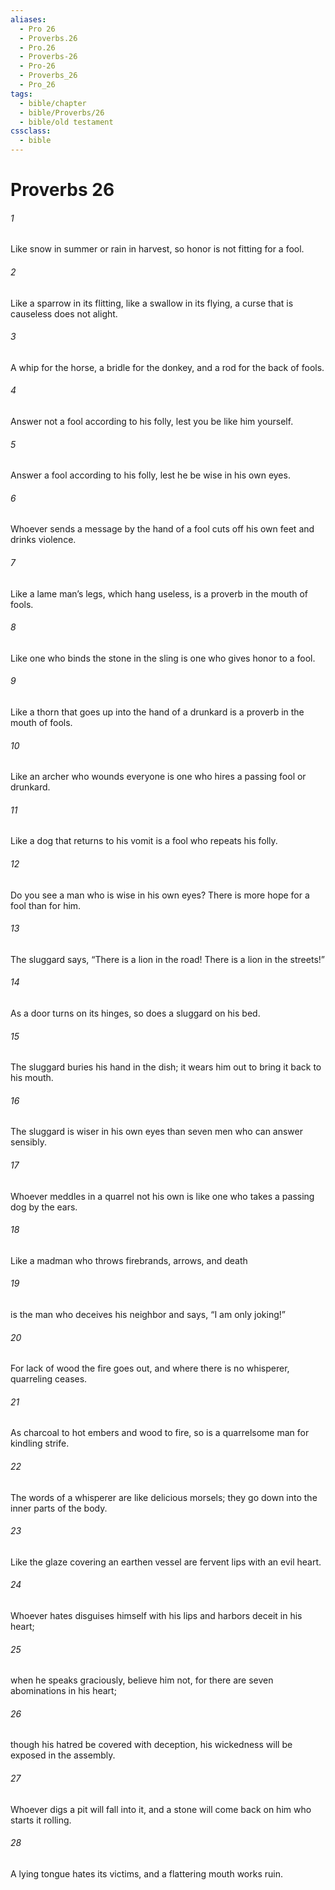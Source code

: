 ```yaml
---
aliases:
  - Pro 26
  - Proverbs.26
  - Pro.26
  - Proverbs-26
  - Pro-26
  - Proverbs_26
  - Pro_26
tags:
  - bible/chapter
  - bible/Proverbs/26
  - bible/old testament
cssclass:
  - bible
---
```


# Proverbs 26

###### 1
Like snow in summer or rain in harvest, so honor is not fitting for a fool.
###### 2
Like a sparrow in its flitting, like a swallow in its flying, a curse that is causeless does not alight.
###### 3
A whip for the horse, a bridle for the donkey, and a rod for the back of fools.
###### 4
Answer not a fool according to his folly, lest you be like him yourself.
###### 5
Answer a fool according to his folly, lest he be wise in his own eyes.
###### 6
Whoever sends a message by the hand of a fool cuts off his own feet and drinks violence.
###### 7
Like a lame man’s legs, which hang useless, is a proverb in the mouth of fools.
###### 8
Like one who binds the stone in the sling is one who gives honor to a fool.
###### 9
Like a thorn that goes up into the hand of a drunkard is a proverb in the mouth of fools.
###### 10
Like an archer who wounds everyone is one who hires a passing fool or drunkard.
###### 11
Like a dog that returns to his vomit is a fool who repeats his folly.
###### 12
Do you see a man who is wise in his own eyes? There is more hope for a fool than for him.
###### 13
The sluggard says, “There is a lion in the road! There is a lion in the streets!”
###### 14
As a door turns on its hinges, so does a sluggard on his bed.
###### 15
The sluggard buries his hand in the dish; it wears him out to bring it back to his mouth.
###### 16
The sluggard is wiser in his own eyes than seven men who can answer sensibly.
###### 17
Whoever meddles in a quarrel not his own is like one who takes a passing dog by the ears.
###### 18
Like a madman who throws firebrands, arrows, and death
###### 19
is the man who deceives his neighbor and says, “I am only joking!”
###### 20
For lack of wood the fire goes out, and where there is no whisperer, quarreling ceases.
###### 21
As charcoal to hot embers and wood to fire, so is a quarrelsome man for kindling strife.
###### 22
The words of a whisperer are like delicious morsels; they go down into the inner parts of the body.
###### 23
Like the glaze covering an earthen vessel are fervent lips with an evil heart.
###### 24
Whoever hates disguises himself with his lips and harbors deceit in his heart;
###### 25
when he speaks graciously, believe him not, for there are seven abominations in his heart;
###### 26
though his hatred be covered with deception, his wickedness will be exposed in the assembly.
###### 27
Whoever digs a pit will fall into it, and a stone will come back on him who starts it rolling.
###### 28
A lying tongue hates its victims, and a flattering mouth works ruin.


